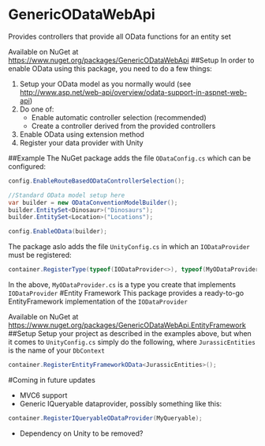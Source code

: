 # GenericODataWebApi
Provides controllers that provide all OData functions for an entity set

Available on NuGet at https://www.nuget.org/packages/GenericODataWebApi
##Setup
In order to enable OData using this package, you need to do a few things:

1. Setup your OData model as you normally would (see http://www.asp.net/web-api/overview/odata-support-in-aspnet-web-api)
2. Do one of:
	* Enable automatic controller selection (recommended)
	* Create a controller derived from the provided controllers
3. Enable OData using extension method
4. Register your data provider with Unity

##Example
The NuGet package adds the file ``ODataConfig.cs`` which can be configured:
```C#
config.EnableRouteBasedODataControllerSelection();

//Standard OData model setup here
var builder = new ODataConventionModelBuilder();
builder.EntitySet<Dinosaur>("Dinosaurs");
builder.EntitySet<Location>("Locations");

config.EnableOData(builder);
```
The package aslo adds the file ``UnityConfig.cs`` in which an ``IODataProvider`` must be registered:
```C#
container.RegisterType(typeof(IODataProvider<>), typeof(MyODataProvider<>));
```
In the above, ``MyODataProvider.cs`` is a type you create that implements ``IODataProvider``
#Entity Framework
This package provides a ready-to-go EntityFramework implementation of the ``IODataProvider``

Available on NuGet at https://www.nuget.org/packages/GenericODataWebApi.EntityFramework
##Setup
Setup your project as described in the examples above, but when it comes to ``UnityConfig.cs`` simply do the following, where ``JurassicEntities`` is the name of your ``DbContext``
```C#
container.RegisterEntityFrameworkOData<JurassicEntities>();
```
#Coming in future updates
* MVC6 support
* Generic IQueryable dataprovider, possibly something like this:
```C#
container.RegisterIQueryableODataProvider(MyQueryable);
```
* Dependency on Unity to be removed?
